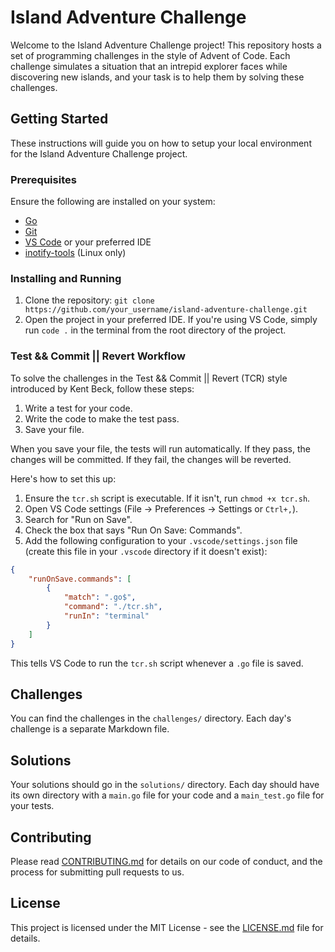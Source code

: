 # Island Adventure Challenge

Welcome to the Island Adventure Challenge project! This repository hosts a set of programming challenges in the style of Advent of Code. Each challenge simulates a situation that an intrepid explorer faces while discovering new islands, and your task is to help them by solving these challenges.

## Getting Started

These instructions will guide you on how to setup your local environment for the Island Adventure Challenge project.

### Prerequisites

Ensure the following are installed on your system:

- [Go](https://golang.org/dl/)
- [Git](https://git-scm.com/downloads)
- [VS Code](https://code.visualstudio.com/download) or your preferred IDE
- [inotify-tools](https://github.com/inotify-tools/inotify-tools/wiki) (Linux only)

### Installing and Running

1. Clone the repository: `git clone https://github.com/your_username/island-adventure-challenge.git`
2. Open the project in your preferred IDE. If you're using VS Code, simply run `code .` in the terminal from the root directory of the project.

### Test && Commit || Revert Workflow

To solve the challenges in the Test && Commit || Revert (TCR) style introduced by Kent Beck, follow these steps:

1. Write a test for your code.
2. Write the code to make the test pass.
3. Save your file.

When you save your file, the tests will run automatically. If they pass, the changes will be committed. If they fail, the changes will be reverted.

Here's how to set this up:

1. Ensure the `tcr.sh` script is executable. If it isn't, run `chmod +x tcr.sh`.
2. Open VS Code settings (File -> Preferences -> Settings or `Ctrl+,`).
3. Search for "Run on Save".
4. Check the box that says "Run On Save: Commands".
5. Add the following configuration to your `.vscode/settings.json` file (create this file in your `.vscode` directory if it doesn't exist):

```json
{
    "runOnSave.commands": [
        {
            "match": ".go$",
            "command": "./tcr.sh",
            "runIn": "terminal"
        }
    ]
}
```

This tells VS Code to run the `tcr.sh` script whenever a `.go` file is saved.

## Challenges

You can find the challenges in the `challenges/` directory. Each day's challenge is a separate Markdown file.

## Solutions

Your solutions should go in the `solutions/` directory. Each day should have its own directory with a `main.go` file for your code and a `main_test.go` file for your tests.

## Contributing

Please read [CONTRIBUTING.md](CONTRIBUTING.md) for details on our code of conduct, and the process for submitting pull requests to us.

## License

This project is licensed under the MIT License - see the [LICENSE.md](LICENSE.md) file for details.